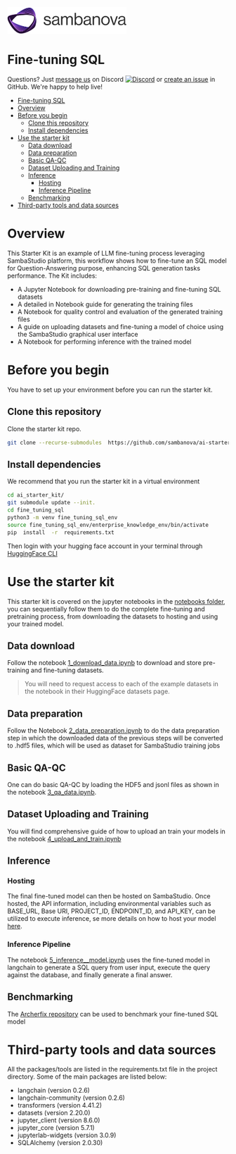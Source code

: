 <a href="https://sambanova.ai/">
<picture>
 <source media="(prefers-color-scheme: dark)" srcset="../images/SambaNova-light-logo-1.png" height="60">
  <img alt="SambaNova logo" src="../images/SambaNova-dark-logo-1.png" height="60">
</picture>
</a>

Fine-tuning SQL
======================

Questions? Just <a href="https://discord.gg/54bNAqRw" target="_blank">message us</a> on Discord <a href="https://discord.gg/54bNAqRw" target="_blank"><img src="https://github.com/sambanova/ai-starter-kit/assets/150964187/aef53b52-1dc0-4cbf-a3be-55048675f583" alt="Discord" width="22"/></a> or <a href="https://github.com/sambanova/ai-starter-kit/issues/new/choose" target="_blank">create an issue</a> in GitHub. We're happy to help live!

<!-- TOC -->

- [Fine-tuning SQL](#fine-tuning-sql)
- [Overview](#overview)
- [Before you begin](#before-you-begin)
    - [Clone this repository](#clone-this-repository)
    - [Install dependencies](#install-dependencies)
- [Use the starter kit](#use-the-starter-kit)
    - [Data download](#data-download)
    - [Data preparation](#data-preparation)
    - [Basic QA-QC](#basic-qa-qc)
    - [Dataset Uploading and Training](#dataset-uploading-and-training)
    - [Inference](#inference)
        - [Hosting](#hosting)
        - [Inference Pipeline](#inference-pipeline)
    - [Benchmarking](#benchmarking)
- [Third-party tools and data sources](#third-party-tools-and-data-sources)

<!-- /TOC -->

# Overview

This Starter Kit is an example of LLM fine-tuning process leveraging SambaStudio platform, this workflow shows how to fine-tune an SQL model for Question-Answering purpose, enhancing SQL generation tasks performance. The Kit includes:

- A Jupyter Notebook for downloading pre-training and fine-tuning SQL datasets
- A detailed in Notebook guide for generating the training files
- A Notebook for quality control and evaluation of the generated training files
- A guide on uploading datasets and fine-tuning a model of choice using the SambaStudio graphical user interface
- A Notebook for performing inference with the trained model

# Before you begin

You have to set up your environment before you can run the starter kit.

## Clone this repository

Clone the starter kit repo.

```bash
git clone --recurse-submodules  https://github.com/sambanova/ai-starter-kit.git
```

## Install dependencies

We recommend that you run the starter kit in a virtual environment

```bash
cd ai_starter_kit/
git submodule update --init.  
cd fine_tuning_sql
python3 -m venv fine_tuning_sql_env
source fine_tuning_sql_env/enterprise_knowledge_env/bin/activate
pip  install  -r  requirements.txt
```

Then login with your hugging face account in your terminal through [HuggingFace CLI](https://huggingface.co/docs/huggingface_hub/en/guides/cli)

# Use the starter kit 

This starter kit is covered on the jupyter notebooks in the [notebooks folder](notebooks/), you can sequentially follow them to do the complete fine-tuning and pretraining process, from downloading the datasets to hosting and using your trained model.

## Data download
Follow the notebook [1_download_data.ipynb](notebooks/1_download_data.ipynb) to download and store pre-training and fine-tuning datasets.

> You will need to request access to each of the example datasets in the notebook in their HuggingFace datasets page.

## Data preparation

Follow the Notebook [2_data_preparation.ipynb](notebooks/2_data_preparation.ipynb) to do the data preparation step in which the downloaded data of the previous steps will be converted to .hdf5 files, which will be used as dataset for SambaStudio training jobs

## Basic QA-QC

One can do basic QA-QC by loading the HDF5 and jsonl files as shown in the notebook [3_qa_data.ipynb](notebooks/3_qa_data.ipynb).

## Dataset Uploading and Training

You will find comprehensive guide of how to upload an train your models in the notebook [4_upload_and_train.ipynb](notebooks/4_upload_and_train.ipynb)

## Inference

### Hosting

The final fine-tuned model can then be hosted on SambaStudio. Once hosted, the API information, including environmental variables such as BASE_URL, Base URI, PROJECT_ID, ENDPOINT_ID, and API_KEY, can be utilized to execute inference, se more details on how to host your model [here](https://docs.sambanova.ai/sambastudio/latest/endpoints.html).

### Inference Pipeline

The notebook [5_inference__model.ipynb](notebooks/5_inference__model.ipynb) uses the fine-tuned model in langchain to generate a SQL query from user input, execute the query against the database, and finally generate a final answer.

## Benchmarking

The [Archerfix repository](https://github.com/archerfish-bench/benchmark) can be used to benchmark your fine-tuned SQL model

# Third-party tools and data sources

All the packages/tools are listed in the requirements.txt file in the project directory. Some of the main packages are listed below:

- langchain (version 0.2.6)
- langchain-community (version 0.2.6)
- transformers (version 4.41.2)
- datasets (version 2.20.0)
- jupyter_client (version 8.6.0)
- jupyter_core (version 5.7.1)
- jupyterlab-widgets (version 3.0.9)
- SQLAlchemy (version 2.0.30)
